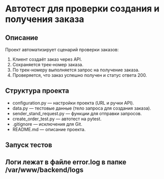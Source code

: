﻿# Автотест для проверки создания и получения заказа

## Описание
Проект автоматизирует сценарий проверки заказов:
1. Клиент создаёт заказ через API.
2. Сохраняется трек-номер заказа.
3. По трек-номеру выполняется запрос на получение заказа.
4. Проверяется, что заказ успешно получен и статус ответа 200.

## Структура проекта
- configuration.py — настройки проекта (URL и ручки API).
- data.py — тестовые данные (тело запроса для создания заказа).
- sender_stand_request.py — функции для отправки запросов.
- create_order_test.py — автотест на pytest.
- .gitignore — исключения для Git.
- README.md — описание проекта.

## Запуск тестов
## Логи лежат в файле error.log в папке /var/www/backend/logs